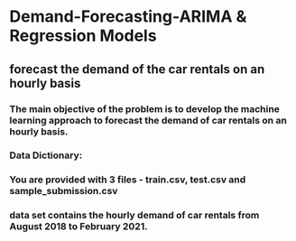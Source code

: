 # Demand-Forecasting-ARIMA & Regression Models
## forecast the demand of the car rentals on an hourly basis
### The main objective of the problem is to develop the machine learning approach to forecast the demand of car rentals on an hourly basis.
  ### Data Dictionary:
  ### You are provided with 3 files - train.csv, test.csv and sample_submission.csv
  ### data set contains the hourly demand of car rentals from August 2018 to February 2021.
